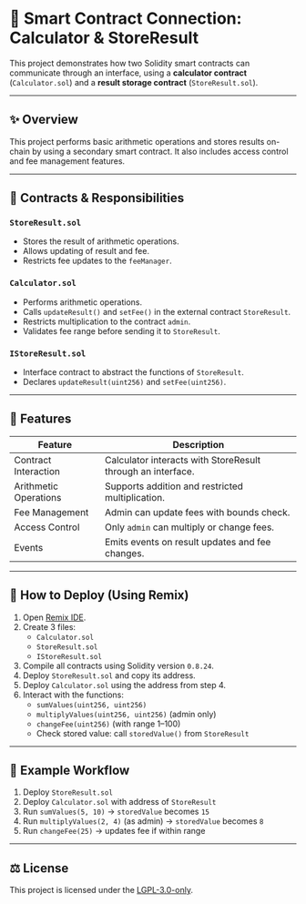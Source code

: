 # 🔗 Smart Contract Connection: Calculator & StoreResult

This project demonstrates how two Solidity smart contracts can communicate through an interface, using a **calculator contract** (`Calculator.sol`) and a **result storage contract** (`StoreResult.sol`).

---

## ✨ Overview

This project performs basic arithmetic operations and stores results on-chain by using a secondary smart contract. It also includes access control and fee management features.

---

## 📁 Contracts & Responsibilities

### `StoreResult.sol`

- Stores the result of arithmetic operations.
- Allows updating of result and fee.
- Restricts fee updates to the `feeManager`.

### `Calculator.sol`

- Performs arithmetic operations.
- Calls `updateResult()` and `setFee()` in the external contract `StoreResult`.
- Restricts multiplication to the contract `admin`.
- Validates fee range before sending it to `StoreResult`.

### `IStoreResult.sol`

- Interface contract to abstract the functions of `StoreResult`.
- Declares `updateResult(uint256)` and `setFee(uint256)`.

---

## 🧩 Features

| Feature                | Description                                                                 |
|------------------------|-----------------------------------------------------------------------------|
| Contract Interaction   | Calculator interacts with StoreResult through an interface.                |
| Arithmetic Operations  | Supports addition and restricted multiplication.                           |
| Fee Management         | Admin can update fees with bounds check.                                   |
| Access Control         | Only `admin` can multiply or change fees.                                  |
| Events                 | Emits events on result updates and fee changes.                            |

---

## 🚀 How to Deploy (Using Remix)

1. Open [Remix IDE](https://remix.ethereum.org).
2. Create 3 files:
   - `Calculator.sol`
   - `StoreResult.sol`
   - `IStoreResult.sol`
3. Compile all contracts using Solidity version `0.8.24`.
4. Deploy `StoreResult.sol` and copy its address.
5. Deploy `Calculator.sol` using the address from step 4.
6. Interact with the functions:
   - `sumValues(uint256, uint256)`
   - `multiplyValues(uint256, uint256)` (admin only)
   - `changeFee(uint256)` (with range 1–100)
   - Check stored value: call `storedValue()` from `StoreResult`

---

## 🧪 Example Workflow

1. Deploy `StoreResult.sol`
2. Deploy `Calculator.sol` with address of `StoreResult`
3. Run `sumValues(5, 10)` → `storedValue` becomes `15`
4. Run `multiplyValues(2, 4)` (as admin) → `storedValue` becomes `8`
5. Run `changeFee(25)` → updates fee if within range

---

## ⚖️ License

This project is licensed under the [LGPL-3.0-only](https://opensource.org/licenses/LGPL-3.0).
